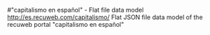 #"capitalismo en español" - Flat file data model
http://es.recuweb.com/capitalismo/
Flat JSON file data model of the recuweb portal "capitalismo en español"
